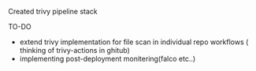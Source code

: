 Created trivy pipeline stack

TO-DO
- extend trivy implementation for file scan in individual repo workflows ( thinking of trivy-actions in ghitub)
- implementing post-deployment monitering(falco etc..)

